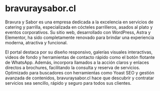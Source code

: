 # bravuraysabor.cl

Bravura y Sabor es una empresa dedicada a la excelencia en servicios de catering y parrilla, especializada en cócteles parrilleros, asados al plato y eventos corporativos. Su sitio web, desarrollado con WordPress, Astra y Elementor, ha sido completamente renovado para brindar una experiencia moderna, atractiva y funcional. 

El portal destaca por su diseño responsivo, galerías visuales interactivas, videos de fondo y herramientas de contacto rápido como el botón flotante de WhatsApp. Además, incorpora llamados a la acción claros y enlaces directos a brochures, facilitando la consulta y reserva de servicios. Optimizado para buscadores con herramientas como Yoast SEO y gestión avanzada de contenidos, bravuraysabor.cl hace que descubrir y contratar servicios sea sencillo, rápido y seguro para todos sus clientes.
